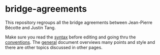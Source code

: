 # bridge-agreements

This repository regroups all the bridge agreements between Jean-Pierre Bécotte and Justin Tang.

Make sure you read the [syntax](syntax.md) before editing and going thru the [conventions](conventions/all.md). The [general](general.md) document overviews many points and style and there are other topics discussed in other pages.
